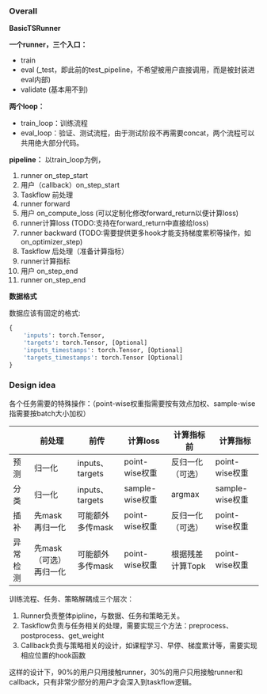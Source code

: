 ### Overall

**BasicTSRunner**

**一个runner，三个入口：**
- train
- eval (_test，即此前的test_pipeline，不希望被用户直接调用，而是被封装进eval内部)
- validate (基本用不到)

**两个loop：**
- train_loop：训练流程
- eval_loop：验证、测试流程，由于测试阶段不再需要concat，两个流程可以共用绝大部分代码。

**pipeline：**
以train_loop为例，
1. runner on_step_start
2. 用户（callback）on_step_start
3. Taskflow 前处理
4. runner forward
5. 用户 on_compute_loss (可以定制化修改forward_return以便计算loss)
6. runner计算loss (TODO:支持在forward_return中直接给loss)
7. runner backward (TODO:需要提供更多hook才能支持梯度累积等操作，如on_optimizer_step)
8. Taskflow 后处理（准备计算指标）
9. runner计算指标
10. 用户 on_step_end
11. runner on_step_end

**数据格式**

数据应该有固定的格式:
```python
{
    'inputs': torch.Tensor,
    'targets': torch.Tensor, [Optional]
    'inputs_timestamps': torch.Tensor, [Optional]
    'targets_timestamps': torch.Tensor [Optional]
}
```

### Design idea

各个任务需要的特殊操作：（point-wise权重指需要按有效点加权、sample-wise指需要按batch大小加权）

|          | 前处理                 | 前传             | 计算loss        | 计算指标前       | 计算指标        |
| -------- | ---------------------- | ---------------- | --------------- | ---------------- | --------------- |
| 预测     | 归一化                 | inputs、targets   | point-wise权重  | 反归一化（可选） | point-wise权重  |
| 分类     | 归一化                 | inputs、targets   | sample-wise权重 | argmax           | sample-wise权重 |
| 插补     | 先mask再归一化         | 可能额外多传mask | point-wise权重  | 反归一化（可选） | point-wise权重  |
| 异常检测 | 先mask（可选）再归一化 | 可能额外多传mask | point-wise权重  | 根据残差计算Topk | point-wise权重 |

训练流程、任务、策略解耦成三个层次：
1. Runner负责整体pipline，与数据、任务和策略无关。
2. Taskflow负责与任务相关的处理，需要实现三个方法：preprocess、postprocess、get_weight
3. Callback负责与策略相关的设计，如课程学习、早停、梯度累计等，需要实现相应位置的hook函数

这样的设计下，90%的用户只用接触runner，30%的用户只用接触runner和callback，只有非常少部分的用户才会深入到taskflow逻辑。